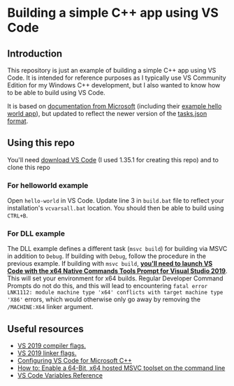 # Building a simple C++ app using VS Code

## Introduction

This repository is just an example of building a simple C++ app using VS Code. It is intended for reference purposes as I typically use VS Community Edition for my Windows C++ development, but I also wanted to know how to be able to build using VS Code.

It is based on [documentation from Microsoft](https://devblogs.microsoft.com/cppblog/building-your-c-application-with-visual-studio-code/) (including their [example hello world app](https://devblogs.microsoft.com/wp-content/uploads/sites/9/2019/02/helloworldcpp-vscode.zip)), but updated to reflect the newer version of the [tasks.json format](https://go.microsoft.com/fwlink/?LinkId=733558).

## Using this repo

You'll need [download VS Code](https://code.visualstudio.com/) (I used 1.35.1 for creating this repo) and to clone this repo 

### For helloworld example

Open `hello-world` in VS Code. Update line 3 in `build.bat` file to reflect your installation's `vcvarsall.bat` location. You should then be able to build using `CTRL+B`.

### For DLL example

The DLL example defines a different task (`msvc build`) for building via MSVC in addition to `Debug`. If building with `Debug`, follow the procedure in the previous example. If building with `msvc build`, [**you'll need to launch VS Code with the x64 Native Commands Tools Prompt for Visual Studio 2019**](https://docs.microsoft.com/en-us/cpp/build/how-to-enable-a-64-bit-visual-cpp-toolset-on-the-command-line?view=vs-2019). This will set your environment for x64 builds. Regular Developer Command Prompts do not do this, and this will lead to encountering `fatal error LNK1112: module machine type 'x64' conflicts with target machine type 'X86'` errors, which would otherwise only go away by removing the `/MACHINE:X64` linker argument.

## Useful resources

* [VS 2019 compiler flags.](https://docs.microsoft.com/en-us/cpp/build/reference/compiler-options-listed-alphabetically?view=vs-2019)
* [VS 2019 linker flags.](https://docs.microsoft.com/en-us/cpp/build/reference/linker-options?view=vs-2019)
* [Configuring VS Code for Microsoft C++](https://code.visualstudio.com/docs/cpp/config-msvc)
* [How to: Enable a 64-Bit, x64 hosted MSVC toolset on the command line](https://docs.microsoft.com/en-us/cpp/build/how-to-enable-a-64-bit-visual-cpp-toolset-on-the-command-line?view=vs-2019)
* [VS Code Variables Reference](https://code.visualstudio.com/docs/editor/variables-reference)
